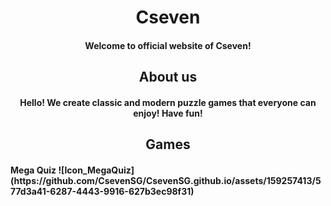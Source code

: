 <h1 align="center">Cseven</h1>
<h4 align="center">Welcome to official website of Cseven!</h4>

<h2 align="center">About us</h2>
<h4 align="center">Hello! We create classic and modern puzzle games that everyone can enjoy! Have fun!</h4>

<h2 align="center">Games</h2>
<h4 align="left">Mega Quiz
![Icon_MegaQuiz](https://github.com/CsevenSG/CsevenSG.github.io/assets/159257413/577d3a41-6287-4443-9916-627b3ec98f31)
</h4>


